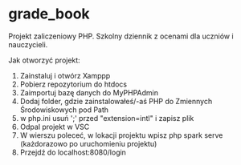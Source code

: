 # grade_book
Projekt zaliczeniowy PHP. Szkolny dziennik z ocenami dla uczniów i nauczycieli.

Jak otworzyć projekt:
1. Zainstaluj i otwórz Xamppp
2. Pobierz repozytorium do htdocs
3. Zaimportuj bazę danych do MyPHPAdmin
4. Dodaj folder, gdzie zainstalowałeś/-aś PHP do Zmiennych Środowiskowych pod Path
5. w php.ini usuń ';' przed "extension=intl" i zapisz plik
6. Odpal projekt w VSC
7. W wierszu poleceć, w lokacji projektu wpisz php spark serve (każdorazowo po uruchomieniu projektu)
8. Przejdź do localhost:8080/login

